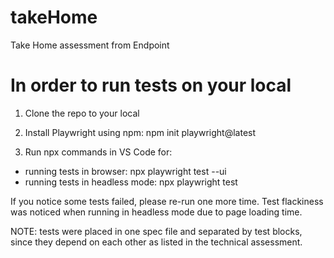 # takeHome
Take Home assessment from Endpoint

# In order to run tests on your local

1. Clone the repo to your local

2. Install Playwright using npm:
   npm init playwright@latest

3. Run npx commands in VS Code for:
- running tests in browser: npx playwright test --ui
- running tests in headless mode: npx playwright test

If you notice some tests failed, please re-run one more time. Test flackiness was noticed when running in headless mode due to page loading time. 

NOTE: tests were placed in one spec file and separated by test blocks, since they depend on each other as listed in the technical assessment. 